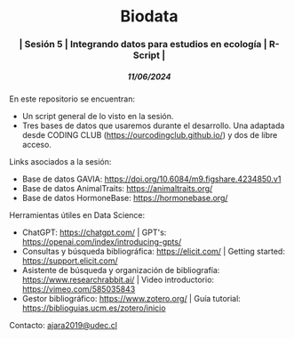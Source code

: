 <h1 align="center">Biodata</h1>
<h3 align="center"> | Sesión 5 | Integrando datos para estudios en ecología | R-Script |</h3>
<h5 align="center"> 11/06/2024</h5>

En este repositorio se encuentran:
- Un script general de lo visto en la sesión.
- Tres bases de datos que usaremos durante el desarrollo. Una adaptada desde CODING CLUB (https://ourcodingclub.github.io/) y dos de libre acceso.

Links asociados a la sesión:
- Base de datos GAVIA: https://doi.org/10.6084/m9.figshare.4234850.v1
- Base de datos AnimalTraits: https://animaltraits.org/
- Base de datos HormoneBase: https://hormonebase.org/

Herramientas útiles en Data Science:
- ChatGPT: https://chatgpt.com/ | GPT's: https://openai.com/index/introducing-gpts/
- Consultas y búsqueda bibliográfica: https://elicit.com/ | Getting started: https://support.elicit.com/
- Asistente de búsqueda y organización de bibliografía: https://www.researchrabbit.ai/ | Video introductorio: https://vimeo.com/585035843
- Gestor bibliográfico: https://www.zotero.org/ | Guía tutorial: https://biblioguias.ucm.es/zotero/inicio


Contacto: ajara2019@udec.cl
